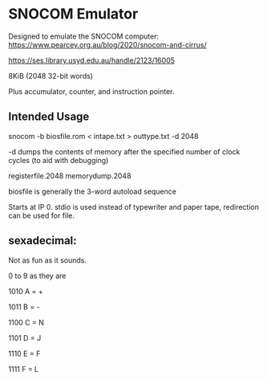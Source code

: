# SNOCOM Emulator

Designed to emulate the SNOCOM computer: https://www.pearcey.org.au/blog/2020/snocom-and-cirrus/

https://ses.library.usyd.edu.au/handle/2123/16005

8KiB (2048 32-bit words)

Plus accumulator, counter, and instruction pointer.

## Intended Usage

snocom -b biosfile.rom < intape.txt > outtype.txt -d 2048

-d dumps the contents of memory after the specified number of clock cycles (to aid with debugging)

registerfile.2048
memorydump.2048

biosfile is generally the 3-word autoload sequence

Starts at IP 0.
stdio is used instead of typewriter and paper tape, redirection can be used for file.

## sexadecimal:

Not as fun as it sounds.

0 to 9 as they are

1010 A = +

1011 B = -

1100 C = N

1101 D = J

1110 E = F

1111 F = L


